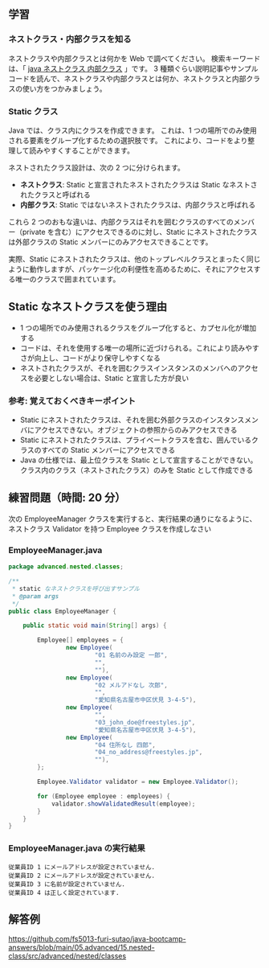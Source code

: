## 学習

### ネストクラス・内部クラスを知る

ネストクラスや内部クラスとは何かを Web で調べてください。
検索キーワードは、「 [java ネストクラス 内部クラス](https://www.google.com/search?q=java+ネストクラス+内部クラス) 」です。
3 種類ぐらい説明記事やサンプルコードを読んで、ネストクラスや内部クラスとは何か、ネストクラスと内部クラスの使い方をつかみましょう。

### Static クラス

Java では、クラス内にクラスを作成できます。
これは、1 つの場所でのみ使用される要素をグループ化するための選択肢です。
これにより、コードをより整理して読みやすくすることができます。

ネストされたクラス設計は、次の 2 つに分けられます。

- **ネストクラス**: Static と宣言されたネストされたクラスは Static なネストされたクラスと呼ばれる
- **内部クラス**: Static ではないネストされたクラスは、内部クラスと呼ばれる

これら 2 つのおもな違いは、内部クラスはそれを囲むクラスのすべてのメンバー（private を含む）にアクセスできるのに対し、Static にネストされたクラスは外部クラスの Static メンバーにのみアクセスできることです。

実際、Static にネストされたクラスは、他のトップレベルクラスとまったく同じように動作しますが、パッケージ化の利便性を高めるために、それにアクセスする唯一のクラスで囲まれています。

## Static なネストクラスを使う理由

- 1 つの場所でのみ使用されるクラスをグループ化すると、カプセル化が増加する
- コードは、それを使用する唯一の場所に近づけられる。これにより読みやすさが向上し、コードがより保守しやすくなる
- ネストされたクラスが、それを囲むクラスインスタンスのメンバへのアクセスを必要としない場合は、Static と宣言した方が良い

### 参考: 覚えておくべきキーポイント

- Static にネストされたクラスは、それを囲む外部クラスのインスタンスメンバにアクセスできない。オブジェクトの参照からのみアクセスできる
- Static にネストされたクラスは、プライベートクラスを含む、囲んでいるクラスのすべての Static メンバーにアクセスできる
- Java の仕様では、最上位クラスを Static として宣言することができない。クラス内のクラス（ネストされたクラス）のみを Static として作成できる

## 練習問題（時間: 20 分）

次の EmployeeManager クラスを実行すると、実行結果の通りになるように、
ネストクラス Validator を持つ Employee クラスを作成しなさい

### EmployeeManager.java

```java
package advanced.nested.classes;

/**
 * static なネストクラスを呼び出すサンプル
 * @param args
 */
public class EmployeeManager {

    public static void main(String[] args) {

        Employee[] employees = {
                new Employee(
                        "01 名前のみ設定 一郎",
                        "",
                        ""),
                new Employee(
                        "02 メルアドなし 次郎",
                        "",
                        "愛知県名古屋市中区伏見 3-4-5"),
                new Employee(
                        "",
                        "03_john_doe@freestyles.jp",
                        "愛知県名古屋市中区伏見 3-4-5"),
                new Employee(
                        "04 住所なし 四郎",
                        "04_no_address@freestyles.jp",
                        ""),
        };

        Employee.Validator validator = new Employee.Validator();

        for (Employee employee : employees) {
            validator.showValidatedResult(employee);
        }
    }
}
```

### EmployeeManager.java の実行結果

```console
従業員ID 1 にメールアドレスが設定されていません.
従業員ID 2 にメールアドレスが設定されていません.
従業員ID 3 に名前が設定されていません.
従業員ID 4 は正しく設定されています.
```

## 解答例

https://github.com/fs5013-furi-sutao/java-bootcamp-answers/blob/main/05.advanced/15.nested-class/src/advanced/nested/classes
